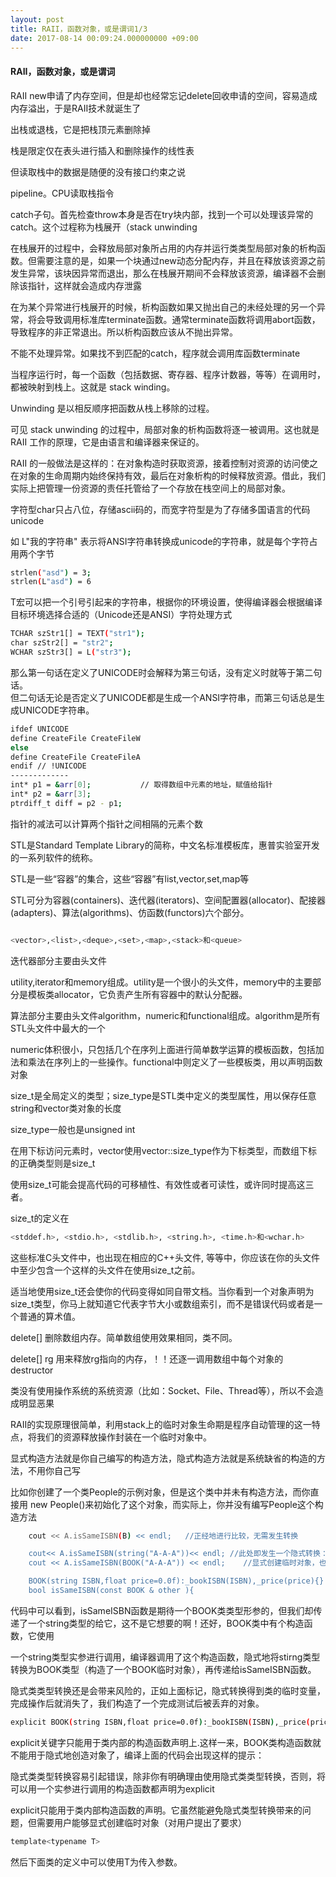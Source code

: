 ```yaml
---
layout: post
title: RAII，函数对象，或是谓词1/3
date: 2017-08-14 00:09:24.000000000 +09:00
---
```


#### RAII，函数对象，或是谓词
RAII
new申请了内存空间，但是却也经常忘记delete回收申请的空间，容易造成内存溢出，于是RAII技术就诞生了

出栈或退栈，它是把栈顶元素删除掉

栈是限定仅在表头进行插入和删除操作的线性表

但读取栈中的数据是随便的没有接口约束之说

pipeline。CPU读取栈指令

catch子句。首先检查throw本身是否在try块内部，找到一个可以处理该异常的catch。这个过程称为栈展开（stack unwinding

在栈展开的过程中，会释放局部对象所占用的内存并运行类类型局部对象的析构函数。但需要注意的是，如果一个块通过new动态分配内存，并且在释放该资源之前发生异常，该块因异常而退出，那么在栈展开期间不会释放该资源，编译器不会删除该指针，这样就会造成内存泄露

在为某个异常进行栈展开的时候，析构函数如果又抛出自己的未经处理的另一个异常，将会导致调用标准库terminate函数。通常terminate函数将调用abort函数，导致程序的非正常退出。所以析构函数应该从不抛出异常。

不能不处理异常。如果找不到匹配的catch，程序就会调用库函数terminate

当程序运行时，每一个函数（包括数据、寄存器、程序计数器，等等）在调用时，都被映射到栈上。这就是 stack winding。

Unwinding 是以相反顺序把函数从栈上移除的过程。

可见 stack unwinding 的过程中，局部对象的析构函数将逐一被调用。这也就是 RAII 工作的原理，它是由语言和编译器来保证的。

RAII 的一般做法是这样的：在对象构造时获取资源，接着控制对资源的访问使之在对象的生命周期内始终保持有效，最后在对象析构的时候释放资源。借此，我们实际上把管理一份资源的责任托管给了一个存放在栈空间上的局部对象。

字符型char只占八位，存储ascii码的，而宽字符型是为了存储多国语言的代码unicode

如 L"我的字符串" 表示将ANSI字符串转换成unicode的字符串，就是每个字符占用两个字节
```bash
strlen("asd") = 3;   
strlen(L"asd") = 6

```
T宏可以把一个引号引起来的字符串，根据你的环境设置，使得编译器会根据编译目标环境选择合适的（Unicode还是ANSI）字符处理方式
```bash
TCHAR szStr1[] = TEXT("str1");   
char szStr2[] = "str2";   
WCHAR szStr3[] = L("str3");   
```
那么第一句话在定义了UNICODE时会解释为第三句话，没有定义时就等于第二句话。   
但二句话无论是否定义了UNICODE都是生成一个ANSI字符串，而第三句话总是生成UNICODE字符串。
```bash
ifdef UNICODE
define CreateFile CreateFileW
else
define CreateFile CreateFileA
endif // !UNICODE
-------------
int* p1 = &arr[0];           // 取得数组中元素的地址，赋值给指针
int* p2 = &arr[3];
ptrdiff_t diff = p2 - p1;

```
指针的减法可以计算两个指针之间相隔的元素个数

STL是Standard Template Library的简称，中文名标准模板库，惠普实验室开发的一系列软件的统称。

STL是一些“容器”的集合，这些“容器”有list,vector,set,map等

STL可分为容器(containers)、迭代器(iterators)、空间配置器(allocator)、配接器(adapters)、算法(algorithms)、仿函数(functors)六个部分。

```bash

<vector>,<list>,<deque>,<set>,<map>,<stack>和<queue>

```
迭代器部分主要由头文件


utility,iterator和memory组成。utility是一个很小的头文件，memory中的主要部分是模板类allocator，它负责产生所有容器中的默认分配器。


算法部分主要由头文件algorithm，numeric和functional组成。algorithm是所有STL头文件中最大的一个

numeric体积很小，只包括几个在序列上面进行简单数学运算的模板函数，包括加法和乘法在序列上的一些操作。functional中则定义了一些模板类，用以声明函数对象

size_t是全局定义的类型；size_type是STL类中定义的类型属性，用以保存任意string和vector类对象的长度

size_type一般也是unsigned int


在用下标访问元素时，vector使用vector::size_type作为下标类型，而数组下标的正确类型则是size_t

使用size_t可能会提高代码的可移植性、有效性或者可读性，或许同时提高这三者。

size_t的定义在
```bash
<stddef.h>, <stdio.h>, <stdlib.h>, <string.h>, <time.h>和<wchar.h>
```
这些标准C头文件中，也出现在相应的C++头文件, 等等中，你应该在你的头文件中至少包含一个这样的头文件在使用size_t之前。

适当地使用size_t还会使你的代码变得如同自带文档。当你看到一个对象声明为size_t类型，你马上就知道它代表字节大小或数组索引，而不是错误代码或者是一个普通的算术值。

delete[]  删除数组内存。简单数组使用效果相同，类不同。

 delete[]   rg   用来释放rg指向的内存，！！还逐一调用数组中每个对象的destructor

 类没有使用操作系统的系统资源（比如：Socket、File、Thread等），所以不会造成明显恶果

 RAII的实现原理很简单，利用stack上的临时对象生命期是程序自动管理的这一特点，将我们的资源释放操作封装在一个临时对象中。

 显式构造方法就是你自己编写的构造方法，隐式构造方法就是系统缺省的构造的方法，不用你自己写

比如你创建了一个类People的示例对象，但是这个类中并未有构造方法，而你直接用 new People()来初始化了这个对象，而实际上，你并没有编写People这个构造方法
```bash
    cout << A.isSameISBN(B) << endl;   //正经地进行比较，无需发生转换

    cout<< A.isSameISBN(string("A-A-A"))<< endl; //此处即发生一个隐式转换：string类型-->BOOK类型，借助BOOK的构造函数进行转换，以满足isSameISBN函数的参数期待。
    cout << A.isSameISBN(BOOK("A-A-A")) << endl;    //显式创建临时对象，也即是编译器干的事情。

    BOOK(string ISBN,float price=0.0f):_bookISBN(ISBN),_price(price){}
    bool isSameISBN(const BOOK & other ){


```

代码中可以看到，isSameISBN函数是期待一个BOOK类类型形参的，但我们却传递了一个string类型的给它，这不是它想要的啊！还好，BOOK类中有个构造函数，它使用

一个string类型实参进行调用，编译器调用了这个构造函数，隐式地将stirng类型转换为BOOK类型（构造了一个BOOK临时对象），再传递给isSameISBN函数。


隐式类类型转换还是会带来风险的，正如上面标记，隐式转换得到类的临时变量，完成操作后就消失了，我们构造了一个完成测试后被丢弃的对象。
```bash
explicit BOOK(string ISBN,float price=0.0f):_bookISBN(ISBN),_price(price){}

```

explicit关键字只能用于类内部的构造函数声明上.这样一来，BOOK类构造函数就不能用于隐式地创造对象了，编译上面的代码会出现这样的提示：

隐式类类型转换容易引起错误，除非你有明确理由使用隐式类类型转换，否则，将可以用一个实参进行调用的构造函数都声明为explicit

explicit只能用于类内部构造函数的声明。它虽然能避免隐式类型转换带来的问题，但需要用户能够显式创建临时对象（对用户提出了要求）
```bash
template<typename T>  
```
然后下面类的定义中可以使用T为传入参数。
